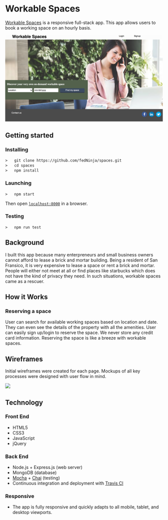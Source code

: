 <h1>Workable Spaces</h1>
<p><a href="https://warm-shore-19238.herokuapp.com/">Workable Spaces</a> is a responsive full-stack app. This app allows users to book a working space on an hourly basis.</p>
<img src="public/images/screenshot.png">

## Getting started
### Installing
```
>   git clone https://github.com/fedNinja/spaces.git
>   cd spaces
>   npm install
```
### Launching
```
>   npm start
```
Then open [`localhost:8000`](http://localhost:8000) in a browser.
### Testing
```
>   npm run test
```

<h2>Background</h2>
<p>I built this app because many enterpreneurs and small business owners cannot afford to lease a brick and mortar building. Being a resident of San Fransico, it is very expensive to lease a space or rent a brick and mortar. People will either not meet at all or find places like starbucks which does not have the kind of privacy they need. In such situations, workable spaces came as a rescuer.</p>

<h2>How it Works</h2>
<h3>Reserving a space</h3>
<p>User can search for available working spaces based on location and date. They can even see the details of the property with all the amenities. User can easily sign up/login to reserve the space. We never store any credit card information. Reserving the space is like a breeze with workable spaces.</p>

<h2>Wireframes</h2>
<p>Initial wireframes were created for each page. Mockups of all key processes were designed with user flow in mind.</p>
<img src="public/images/wirframes.png">

<h2>Technology</h2>
<h3>Front End</h3>
<ul>
  <li>HTML5</li>
  <li>CSS3</li>
  <li>JavaScript</li>
  <li>jQuery</li>
</ul>
<h3>Back End</h3>
<ul>
  <li>Node.js + Express.js (web server)</li>
  <li>MongoDB (database)</li>
  <li><a href="https://mochajs.org/">Mocha</a> + <a href="http://chaijs.com/">Chai</a> (testing)</li>
  <li>Continuous integration and deployment with <a href="https://travis-ci.org/">Travis CI</a></li>
</ul>
<h3>Responsive</h3>
<ul>
  <li>The app is fully responsive and quickly adapts to all mobile, tablet, and desktop viewports.</li>
</ul>